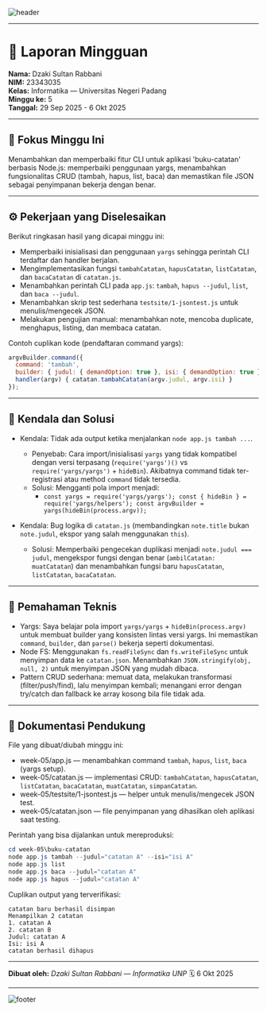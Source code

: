 ![header](https://capsule-render.vercel.app/api?type=slice&height=300&color=gradient&text=Module%202&section=header&reversal=false&textBg=false&fontAlign=70&fontAlignY=30&animation=fadeIn&rotate=20&desc=Node.js%20Module%20System%20and%20Args&descAlign=55&descAlignY=45)

---

# 🧾 Laporan Mingguan

**Nama:** Dzaki Sultan Rabbani<br>
**NIM:** 23343035<br>
**Kelas:** Informatika — Universitas Negeri Padang<br>
**Minggu ke:** 5<br>
**Tanggal:** 29 Sep 2025 - 6 Okt 2025<br>

---

## 🎯 Fokus Minggu Ini
Menambahkan dan memperbaiki fitur CLI untuk aplikasi 'buku-catatan' berbasis Node.js: memperbaiki penggunaan yargs, menambahkan fungsionalitas CRUD (tambah, hapus, list, baca) dan memastikan file JSON sebagai penyimpanan bekerja dengan benar.

---

## ⚙️ Pekerjaan yang Diselesaikan
Berikut ringkasan hasil yang dicapai minggu ini:

- Memperbaiki inisialisasi dan penggunaan `yargs` sehingga perintah CLI terdaftar dan handler berjalan.
- Mengimplementasikan fungsi `tambahCatatan`, `hapusCatatan`, `listCatatan`, dan `bacaCatatan` di `catatan.js`.
- Menambahkan perintah CLI pada `app.js`: `tambah`, `hapus --judul`, `list`, dan `baca --judul`.
- Menambahkan skrip test sederhana `testsite/1-jsontest.js` untuk menulis/mengecek JSON.
- Melakukan pengujian manual: menambahkan note, mencoba duplicate, menghapus, listing, dan membaca catatan.

Contoh cuplikan kode (pendaftaran command yargs):
```js
argvBuilder.command({
  command: 'tambah',
  builder: { judul: { demandOption: true }, isi: { demandOption: true } },
  handler(argv) { catatan.tambahCatatan(argv.judul, argv.isi) }
});
```

---

## 🧩 Kendala dan Solusi

- Kendala: Tidak ada output ketika menjalankan `node app.js tambah ...`.
  - Penyebab: Cara import/inisialisasi `yargs` yang tidak kompatibel dengan versi terpasang (`require('yargs')()` vs `require('yargs/yargs')` + `hideBin`). Akibatnya command tidak ter-registrasi atau method `command` tidak tersedia.
  - Solusi: Mengganti pola import menjadi:
    - `const yargs = require('yargs/yargs'); const { hideBin } = require('yargs/helpers'); const argvBuilder = yargs(hideBin(process.argv));`

- Kendala: Bug logika di `catatan.js` (membandingkan `note.title` bukan `note.judul`, ekspor yang salah menggunakan `this`).
  - Solusi: Memperbaiki pengecekan duplikasi menjadi `note.judul === judul`, mengekspor fungsi dengan benar (`ambilCatatan: muatCatatan`) dan menambahkan fungsi baru `hapusCatatan`, `listCatatan`, `bacaCatatan`.

---

## 🧠 Pemahaman Teknis

- Yargs: Saya belajar pola import `yargs/yargs` + `hideBin(process.argv)` untuk membuat builder yang konsisten lintas versi yargs. Ini memastikan `command`, `builder`, dan `parse()` bekerja seperti dokumentasi.
- Node FS: Menggunakan `fs.readFileSync` dan `fs.writeFileSync` untuk menyimpan data ke `catatan.json`. Menambahkan `JSON.stringify(obj, null, 2)` untuk menyimpan JSON yang mudah dibaca.
- Pattern CRUD sederhana: memuat data, melakukan transformasi (filter/push/find), lalu menyimpan kembali; menangani error dengan try/catch dan fallback ke array kosong bila file tidak ada.

---

## 📂 Dokumentasi Pendukung

File yang dibuat/diubah minggu ini:

- week-05/app.js — menambahkan command `tambah`, `hapus`, `list`, `baca` (yargs setup).
- week-05/catatan.js — implementasi CRUD: `tambahCatatan`, `hapusCatatan`, `listCatatan`, `bacaCatatan`, `muatCatatan`, `simpanCatatan`.
- week-05/testsite/1-jsontest.js — helper untuk menulis/mengecek JSON test.
- week-05/catatan.json — file penyimpanan yang dihasilkan oleh aplikasi saat testing.

Perintah yang bisa dijalankan untuk mereproduksi:
```powershell
cd week-05\buku-catatan
node app.js tambah --judul="catatan A" --isi="isi A"
node app.js list
node app.js baca --judul="catatan A"
node app.js hapus --judul="catatan A"
```

Cuplikan output yang terverifikasi:
```
catatan baru berhasil disimpan
Menampilkan 2 catatan
1. catatan A
2. catatan B
Judul: catatan A
Isi: isi A
catatan berhasil dihapus
```

---

**Dibuat oleh:**
_Dzaki Sultan Rabbani — Informatika UNP_
🗓️ 6 Okt 2025

---

![footer](https://capsule-render.vercel.app/api?type=slice&height=300&color=gradient&text=Module%202&section=footer&reversal=false&textBg=false&fontAlign=40&fontAlignY=65&animation=fadeIn&rotate=20&desc=Node.js%20Module%20System%20and%20Args&descAlign=50&descAlignY=78)

